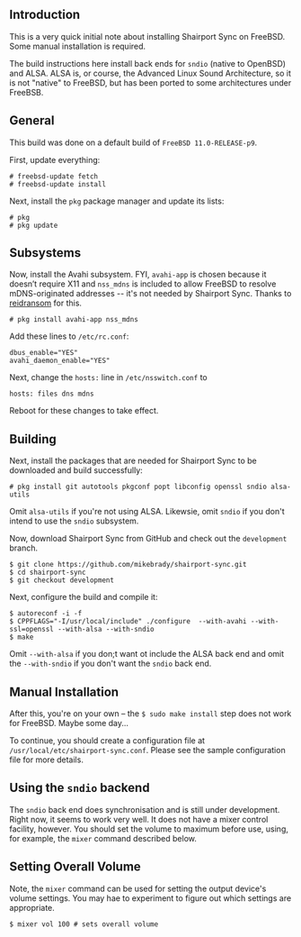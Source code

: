 Introduction
----
This is a very quick initial note about installing Shairport Sync on FreeBSD. Some manual installation is required.

The build instructions here install back ends for `sndio` (native to OpenBSD) and ALSA. ALSA is, or course, the Advanced Linux Sound Architecture, so it is not "native" to FreeBSD, but has been ported to some architectures under FreeBSB.

General
----
This build was done on a default build of `FreeBSD 11.0-RELEASE-p9`.

First, update everything:
```
# freebsd-update fetch
# freebsd-update install
```
Next, install the `pkg` package manager and update its lists:

```
# pkg
# pkg update
```

Subsystems
----
Now, install the Avahi subsystem. FYI, `avahi-app` is chosen because it doesn’t require X11 and `nss_mdns` is included to allow FreeBSD to resolve mDNS-originated addresses -- it's not needed by Shairport Sync. Thanks to [reidransom](https://gist.github.com/reidransom/6033227) for this.

```
# pkg install avahi-app nss_mdns
```
Add these lines to `/etc/rc.conf`:
```
dbus_enable="YES"
avahi_daemon_enable="YES"
```
Next, change the `hosts:` line in `/etc/nsswitch.conf` to
```
hosts: files dns mdns
```
Reboot for these changes to take effect.

Building
----

Next, install the packages that are needed for Shairport Sync to be downloaded and build successfully:
```
# pkg install git autotools pkgconf popt libconfig openssl sndio alsa-utils
```
Omit `alsa-utils` if you're not using ALSA. Likewsie, omit `sndio` if you don't intend to use the `sndio` subsystem.

Now, download Shairport Sync from GitHub and check out the `development` branch.
```
$ git clone https://github.com/mikebrady/shairport-sync.git
$ cd shairport-sync
$ git checkout development
```
Next, configure the build and compile it:

```
$ autoreconf -i -f
$ CPPFLAGS="-I/usr/local/include" ./configure  --with-avahi --with-ssl=openssl --with-alsa --with-sndio
$ make
```
Omit `--with-alsa` if you don;t want ot include the ALSA back end and omit the `--with-sndio` if you don't want the `sndio` back end.

Manual Installation
----
After this, you're on your own – the `$ sudo make install` step does not work for FreeBSD. Maybe some day...

To continue, you should create a configuration file at `/usr/local/etc/shairport-sync.conf`. Please see the sample configuration file for more details.

Using the `sndio` backend
----

The `sndio` back end does synchronisation and is still under development. Right now, it seems to work very well. It does not have a mixer control facility, however. You should set the volume to maximum before use, using, for example, the `mixer` command described below.

Setting Overall  Volume
----
Note, the `mixer` command can be used for setting the output device's volume settings. You may hae to experiment to figure out which settings are appropriate.

```
$ mixer vol 100 # sets overall volume
```
